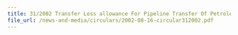 ```yaml
---
title: 31/2002 Transfer Loss allowance For Pipeline Transfer Of Petroleum Products
file_url: /news-and-media/circulars/2002-08-16-circular312002.pdf
---
```

